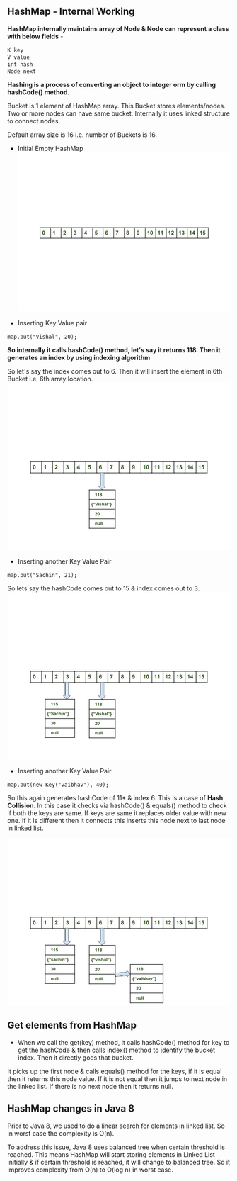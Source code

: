 ## HashMap - Internal Working

**HashMap internally maintains array of Node & Node can represent a class with below fields** -
```
K key
V value
int hash
Node next
```

**Hashing is a process of converting an object to integer orm by calling hashCode() method.**

Bucket is 1 element of HashMap array. This Bucket stores elements/nodes. Two or more nodes can have same bucket.
Internally it uses linked structure to connect nodes.

Default array size is 16 i.e. number of Buckets is 16.

* Initial Empty HashMap
![](https://github.com/deepakmotlani/Notes/blob/master/Core%20Java/images/Hashmap_Empty.jpg)

* Inserting Key Value pair
```
map.put("Vishal", 20);
```

**So internally it calls hashCode() method, let's say it returns 118. Then it generates an index by using indexing
algorithm**

So let's say the index comes out to 6. Then it will insert the element in 6th Bucket i.e. 6th array location.
![](https://github.com/deepakmotlani/Notes/blob/master/Core%20Java/images/Hashmap_Working_1.jpg)

* Inserting another Key Value Pair
```
map.put("Sachin", 21);
```
So lets say the hashCode comes out to 15 & index comes out to 3.
![](https://github.com/deepakmotlani/Notes/blob/master/Core%20Java/images/Hashmap_Working_2.jpg)

* Inserting another Key Value Pair
```
map.put(new Key("vaibhav"), 40);
```
So this again generates hashCode of 11* & index 6. This is a case of **Hash Collision**. In this case it checks
via hashCode() & equals() method to check if both the keys are same. If keys are same it replaces older value with
new one. If it is different then it connects this inserts this node next to last node in linked list.

![](https://github.com/deepakmotlani/Notes/blob/master/Core%20Java/images/Hashmap_Working_3.jpg)


## Get elements from HashMap

* When we call the get(key) method, it calls hashCode() method for key to get the hashCode & then calls index() 
method to identify the bucket index. Then it directly goes that bucket.

It picks up the first node & calls equals() method for the keys, if it is equal then it returns this node value.
If it is not equal then it jumps to next node in the linked list. If there is no next node then it returns null.


## HashMap changes in Java 8
Prior to Java 8, we used to do a linear search for elements in linked list. So in worst case the complexity is O(n).

To address this issue, Java 8 uses balanced tree when certain threshold is reached. This means HashMap will start
storing elements in Linked List initially & if certain threshold is reached, it will change to balanced tree.
So it improves complexity from O(n) to O(log n) in worst case.